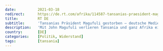 ```yaml
---
date:          2021-03-18
redirect:      https://de.rt.com/afrika/114587-tansanias-praesident-magufuli-gestorben/
title:         RT DE
subtitle:      'Tansanias Präsident Magufuli gestorben – deutsche Medien schüren Gerüchte über Corona-Erkrankung'
description:   'Mit John Magufuli verlieren Tansania und ganz Afrika einen Widersacher gegen europäisch-nordamerikanische Einflussnahme – nicht nur in der Corona-Krise. Weil er sich weigerte Corona-Tests und Impfstoffe zu importieren, wird er in deutschen Medien als "Corona-Leugner" diffamiert.'
country:       [DE]
categories:    [Politik, Widerstand]
tags:          [tansania]
---
```

